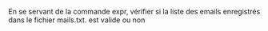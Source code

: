 En se servant de la commande expr, vérifier si la liste des emails enregistrés dans le fichier mails.txt. est valide ou non 

